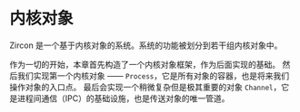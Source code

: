 # 内核对象

Zircon 是一个基于内核对象的系统。系统的功能被划分到若干组内核对象中。

作为一切的开始，本章首先构造了一个内核对象框架，作为后面实现的基础。
然后我们实现第一个内核对象 —— `Process`，它是所有对象的容器，也是将来我们操作对象的入口点。
最后会实现一个稍微复杂但是极其重要的对象 `Channel`，它是进程间通信（IPC）的基础设施，也是传送对象的唯一管道。
